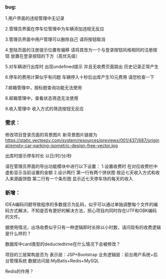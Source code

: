 ### bug:

1.用户界面的违规管理中无记录

2.管理员界面在停车位管理中为车辆添加违规无反应

3.管理员界面中用户管理可以删除自己 请将按钮取消

4.登陆页面的注册提示位置有偏移 请将其改为一个与登录按钮风格相同的注册按钮 放置在登录按钮的下方（高优先级）

5.对车辆进行出库时 出现undefined提示 并且无收费页面跳出 历史记录正常产生

6.停车的费用计算似乎有问题 车辆停入十秒后出库产生10元费用 请您检查一下

7.邮箱管理中，按标题查询功能无法使用

8.邮箱管理中，查看状态筛选无法使用

9.收入管理中 收入方式的筛选按钮无反应


### 需求：

修改项目登录页面的背景图片
新背景图片链接为
https://static.vecteezy.com/system/resources/previews/001/437/687/original/empty-car-parking-isometric-design-free-vector.jpg

出库时提示停车时长 以日/时/分/秒

请在管理员界面的导出功能模块中进行以下设置：
1.设置收费时 在对应收费栏中虚影显示当前设置的金额
2.设计两行 第一行有两个饼状图 按近七天收入方式和收入来源画饼图
	 第二行有一个条形图 显示近七天停车场的每天的收入

### 新增：

IDEA编码问题导致程序的多数提示为乱码，似乎可以通过单独调整每个文件的编码方式解决，不知是否有更好的解决方法，担心项目内同时存在UTF和GBK编码的文件。

据使用情况，出场收费似乎只有一种逻辑即时长除以小时数，请问现有的收费逻辑是什么样的？

数据库中card类型的deductedtime在什么情况下会被修改？

项目的三层架构是否为 表示层：JSP+Bootstrap 业务逻辑层：前台用户系统+后台管理系统 数据访问层:MyBatis+Redis+MySQL

Redis的作用？




   


